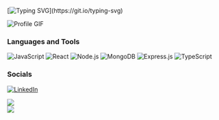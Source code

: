 [![Typing SVG](https://readme-typing-svg.demolab.com?font=Fira+Code&pause=1000&color=#ffff&width=720&lines=Hi%2C+I'm+Vinay+Yadav.++A+MERN+Stack+Developer.)](https://git.io/typing-svg)

![Profile GIF](https://user-images.githubusercontent.com/89845641/220167426-0c5f630e-6d56-4617-9775-71c2bd025b4f.gif)

### **Languages and Tools**
![JavaScript](https://img.shields.io/badge/javascript-%23323330.svg?style=for-the-badge&logo=javascript&logoColor=%23F7DF1E)
![React](https://img.shields.io/badge/react-%2320232a.svg?style=for-the-badge&logo=react&logoColor=%2361DAFB)
![Node.js](https://img.shields.io/badge/node.js-%2343853D.svg?style=for-the-badge&logo=node.js&logoColor=white)
![MongoDB](https://img.shields.io/badge/MongoDB-%234ea94b.svg?style=for-the-badge&logo=mongodb&logoColor=white)
![Express.js](https://img.shields.io/badge/Express.js-%23404d59.svg?style=for-the-badge&logo=express&logoColor=%2361DAFB)
![TypeScript](https://img.shields.io/badge/typescript-%23007ACC.svg?style=for-the-badge&logo=typescript&logoColor=white)

### **Socials**
[![LinkedIn](https://img.shields.io/badge/-LinkedIn-090909?style=for-the-badge&logo=linkedin&logoColor=007BB6)](https://www.linkedin.com/in/itsvinayadav/)

![](https://github-profile-summary-cards.vercel.app/api/cards/stats?username=itsdev-vy&theme=github_dark)  
![](https://komarev.com/ghpvc/?username=itsdev-vy)

